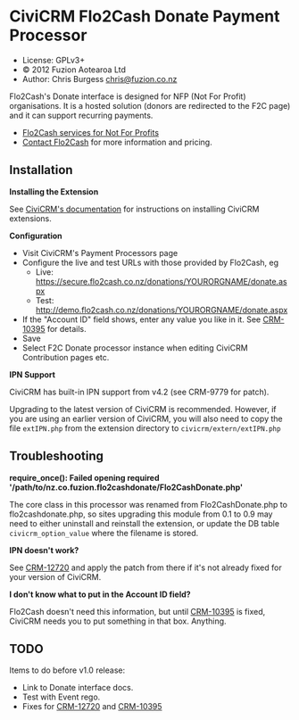CiviCRM Flo2Cash Donate Payment Processor
=========================================

* License: GPLv3+
* &copy; 2012 Fuzion Aotearoa Ltd
* Author: Chris Burgess <chris@fuzion.co.nz>

Flo2Cash's Donate interface is designed for NFP (Not For Profit) organisations.
It is a hosted solution (donors are redirected to the F2C page) and it can
support recurring payments.

* [Flo2Cash services for Not For Profits](http://www.flo2cash.co.nz/notForProfit.php)
* [Contact Flo2Cash](http://www.flo2cash.co.nz/contact.php) for more information and pricing.

Installation
------------

**Installing the Extension**

See [CiviCRM's documentation](http://wiki.civicrm.org/confluence/display/CRMDOC/Extensions)
for instructions on installing CiviCRM extensions.

**Configuration**

* Visit CiviCRM's Payment Processors page
* Configure the live and test URLs with those provided by Flo2Cash, eg
  * Live: https://secure.flo2cash.co.nz/donations/YOURORGNAME/donate.aspx
  * Test: http://demo.flo2cash.co.nz/donations/YOURORGNAME/donate.aspx
* If the "Account ID" field shows, enter any value you like in it. See [CRM-10395](http://issues.civicrm.org/jira/browse/CRM-12720) for details.
* Save
* Select F2C Donate processor instance when editing CiviCRM Contribution pages etc.

**IPN Support**

CiviCRM has built-in IPN support from v4.2 (see CRM-9779 for patch).

Upgrading to the latest version of CiviCRM is recommended. However, if you are
using an earlier version of CiviCRM, you will also need to copy the file
`extIPN.php` from the extension directory to `civicrm/extern/extIPN.php`

Troubleshooting
---------------

**require_once(): Failed opening required '/path/to/nz.co.fuzion.flo2cashdonate/Flo2CashDonate.php'**

The core class in this processor was renamed from Flo2CashDonate.php to
flo2cashdonate.php, so sites upgrading this module from 0.1 to 0.9 may need
to either uninstall and reinstall the extension, or update the DB table
`civicrm_option_value` where the filename is stored.

**IPN doesn't work?**

See [CRM-12720](http://issues.civicrm.org/jira/browse/CRM-12720) and apply the patch from there if it's not already fixed for your version of CiviCRM.

**I don't know what to put in the Account ID field?**

Flo2Cash doesn't need this information, but until [CRM-10395](http://issues.civicrm.org/jira/browse/CRM-10395) is fixed, CiviCRM needs you to put something in that box. Anything.

TODO
----

Items to do before v1.0 release:

* Link to Donate interface docs.
* Test with Event rego.
* Fixes for [CRM-12720](http://issues.civicrm.org/jira/browse/CRM-12720) and [CRM-10395](http://issues.civicrm.org/jira/browse/CRM-10395)
